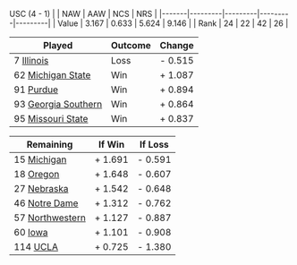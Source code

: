 USC (4 - 1)
|       |   NAW   |   AAW   |   NCS   |   NRS   |
|-------|---------|---------|---------|---------|
| Value |   3.167 |   0.633 |   5.624 |   9.146 |
| Rank  |      24 |      22 |      42 |      26 |

| Played                    | Outcome    |  Change  |
|---------------------------|------------|----------|
|   7 [Illinois              ](Illinois.md)| Loss       | -  0.515 |
|  62 [Michigan State        ](MichiganState.md)| Win        | +  1.087 |
|  91 [Purdue                ](Purdue.md)| Win        | +  0.894 |
|  93 [Georgia Southern      ](GeorgiaSouthern.md)| Win        | +  0.864 |
|  95 [Missouri State        ](MissouriState.md)| Win        | +  0.837 |

| Remaining                 |  If Win  |  If Loss |
|---------------------------|----------|----------|
|  15 [Michigan              ](Michigan.md)| +  1.691 | -  0.591 |
|  18 [Oregon                ](Oregon.md)| +  1.648 | -  0.607 |
|  27 [Nebraska              ](Nebraska.md)| +  1.542 | -  0.648 |
|  46 [Notre Dame            ](NotreDame.md)| +  1.312 | -  0.762 |
|  57 [Northwestern          ](Northwestern.md)| +  1.127 | -  0.887 |
|  60 [Iowa                  ](Iowa.md)| +  1.101 | -  0.908 |
| 114 [UCLA                  ](UCLA.md)| +  0.725 | -  1.380 |

